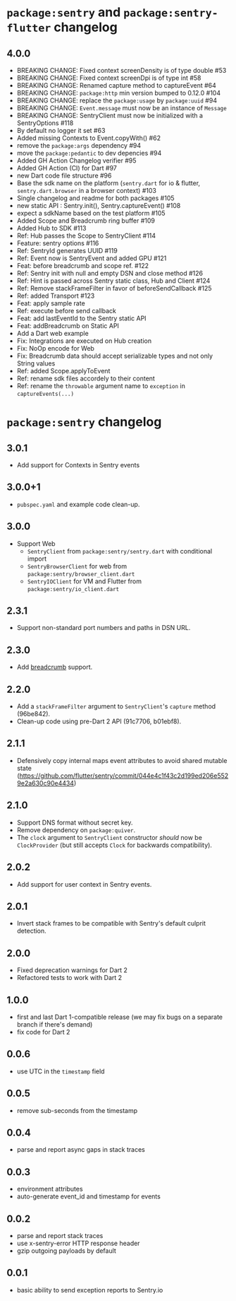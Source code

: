 # `package:sentry` and `package:sentry-flutter` changelog

## 4.0.0

- BREAKING CHANGE: Fixed context screenDensity is of type double #53
- BREAKING CHANGE: Fixed context screenDpi is of type int #58
- BREAKING CHANGE: Renamed capture method to captureEvent #64
- BREAKING CHANGE: `package:http` min version bumped to 0.12.0 #104
- BREAKING CHANGE: replace the `package:usage` by `package:uuid` #94
- BREAKING CHANGE: `Event.message` must now be an instance of `Message`
- BREAKING CHANGE: SentryClient must now be initialized with a SentryOptions #118
- By default no logger it set #63
- Added missing Contexts to Event.copyWith() #62 
- remove the `package:args` dependency #94
- move the `package:pedantic` to dev depencies #94
- Added GH Action Changelog verifier #95
- Added GH Action (CI) for Dart #97
- new Dart code file structure #96 
- Base the sdk name on the platform (`sentry.dart` for io & flutter, `sentry.dart.browser` in a browser context) #103 
- Single changelog and readme for both packages #105
- new static API : Sentry.init(), Sentry.captureEvent() #108
- expect a sdkName based on the test platform #105
- Added Scope and Breadcrumb ring buffer #109
- Added Hub to SDK #113
- Ref: Hub passes the Scope to SentryClient #114
- Feature: sentry options #116
- Ref: SentryId generates UUID #119
- Ref: Event now is SentryEvent and added GPU #121
- Feat: before breadcrumb and scope ref. #122
- Ref: Sentry init with null and empty DSN and close method #126
- Ref: Hint is passed across Sentry static class, Hub and Client #124
- Ref: Remove stackFrameFilter in favor of beforeSendCallback #125
- Ref: added Transport #123
- Feat: apply sample rate
- Ref: execute before send callback
- Feat: add lastEventId to the Sentry static API
- Feat: addBreadcrumb on Static API
- Add a Dart web example
- Fix: Integrations are executed on Hub creation
- Fix: NoOp encode for Web
- Fix: Breadcrumb data should accept serializable types and not only String values
- Ref: added Scope.applyToEvent
- Ref: rename sdk files accordely to their content
- Ref: rename the `throwable` argument name to `exception` in `captureEvents(...)`

# `package:sentry` changelog

## 3.0.1

- Add support for Contexts in Sentry events

## 3.0.0+1

- `pubspec.yaml` and example code clean-up.

## 3.0.0

- Support Web
  - `SentryClient` from `package:sentry/sentry.dart` with conditional import
  - `SentryBrowserClient` for web from `package:sentry/browser_client.dart`
  - `SentryIOClient` for VM and Flutter from `package:sentry/io_client.dart`

## 2.3.1

- Support non-standard port numbers and paths in DSN URL.

## 2.3.0

- Add [breadcrumb](https://docs.sentry.io/development/sdk-dev/event-payloads/breadcrumbs/) support.

## 2.2.0

- Add a `stackFrameFilter` argument to `SentryClient`'s `capture` method (96be842).
- Clean-up code using pre-Dart 2 API (91c7706, b01ebf8).

## 2.1.1

- Defensively copy internal maps event attributes to
  avoid shared mutable state (https://github.com/flutter/sentry/commit/044e4c1f43c2d199ed206e5529e2a630c90e4434)

## 2.1.0

- Support DNS format without secret key.
- Remove dependency on `package:quiver`.
- The `clock` argument to `SentryClient` constructor _should_ now be
  `ClockProvider` (but still accepts `Clock` for backwards compatibility).

## 2.0.2

- Add support for user context in Sentry events.

## 2.0.1

- Invert stack frames to be compatible with Sentry's default culprit detection.

## 2.0.0

- Fixed deprecation warnings for Dart 2
- Refactored tests to work with Dart 2

## 1.0.0

- first and last Dart 1-compatible release (we may fix bugs on a separate branch if there's demand)
- fix code for Dart 2

## 0.0.6

- use UTC in the `timestamp` field

## 0.0.5

- remove sub-seconds from the timestamp

## 0.0.4

- parse and report async gaps in stack traces

## 0.0.3

- environment attributes
- auto-generate event_id and timestamp for events

## 0.0.2

- parse and report stack traces
- use x-sentry-error HTTP response header
- gzip outgoing payloads by default

## 0.0.1

- basic ability to send exception reports to Sentry.io

